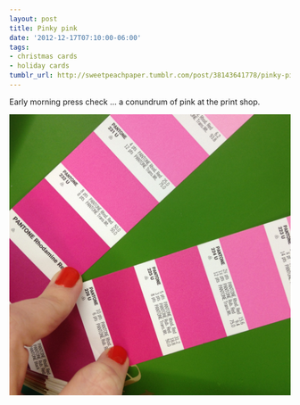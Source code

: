 ```yaml
---
layout: post
title: Pinky pink
date: '2012-12-17T07:10:00-06:00'
tags:
- christmas cards
- holiday cards
tumblr_url: http://sweetpeachpaper.tumblr.com/post/38143641778/pinky-pink
---
```


Early morning press check … a conundrum of pink at the print shop.

![](/tumblr_files/tumblr_mf5cuxtgdx1qeawzao1_1280.jpg)


